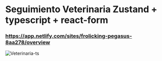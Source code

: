 # Seguimiento Veterinaria Zustand + typescript + react-form

### https://app.netlify.com/sites/frolicking-pegasus-8aa278/overview

![Veterinaria-ts](https://github.com/Jair-vet/Seguimineto-Pacientes-Veterinaria-TS/assets/63264620/39e18601-95b6-4453-95c8-3618db6a8a7e)
